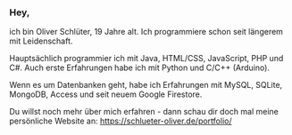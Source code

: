 ### Hey,
ich bin Oliver Schlüter, 19 Jahre alt. Ich programmiere schon seit längerem mit Leidenschaft.

Hauptsächlich programmier ich mit Java, HTML/CSS, JavaScript, PHP und C#. Auch erste Erfahrungen habe ich mit Python und C/C++ (Arduino).

Wenn es um Datenbanken geht, habe ich Erfahrungen mit MySQL, SQLite, MongoDB, Access und seit neuem Google Firestore.

Du willst noch mehr über mich erfahren - dann schau dir doch mal meine persönliche Website an: https://schlueter-oliver.de/portfolio/
